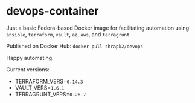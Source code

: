 # devops-container

Just a basic Fedora-based Docker image for facilitating automation using `ansible`, `terraform`, `vault`, `az`, `aws`, and `terragrunt`.

Published on Docker Hub: `docker pull shrapk2/devops`

Happy automating.

Current versions:

- TERRAFORM_VERS=`0.14.3`
- VAULT_VERS=`1.6.1`
- TERRAGRUNT_VERS=`0.26.7`
